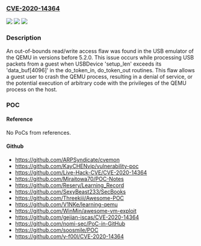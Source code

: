 ### [CVE-2020-14364](https://cve.mitre.org/cgi-bin/cvename.cgi?name=CVE-2020-14364)
![](https://img.shields.io/static/v1?label=Product&message=QEMU&color=blue)
![](https://img.shields.io/static/v1?label=Version&message=n%2Fa&color=blue)
![](https://img.shields.io/static/v1?label=Vulnerability&message=CWE-125%20leads%20to%20CWE-787&color=brighgreen)

### Description

An out-of-bounds read/write access flaw was found in the USB emulator of the QEMU in versions before 5.2.0. This issue occurs while processing USB packets from a guest when USBDevice 'setup_len' exceeds its 'data_buf[4096]' in the do_token_in, do_token_out routines. This flaw allows a guest user to crash the QEMU process, resulting in a denial of service, or the potential execution of arbitrary code with the privileges of the QEMU process on the host.

### POC

#### Reference
No PoCs from references.

#### Github
- https://github.com/ARPSyndicate/cvemon
- https://github.com/KayCHENvip/vulnerability-poc
- https://github.com/Live-Hack-CVE/CVE-2020-14364
- https://github.com/Miraitowa70/POC-Notes
- https://github.com/Resery/Learning_Record
- https://github.com/SexyBeast233/SecBooks
- https://github.com/Threekiii/Awesome-POC
- https://github.com/V1NKe/learning-qemu
- https://github.com/WinMin/awesome-vm-exploit
- https://github.com/gejian-iscas/CVE-2020-14364
- https://github.com/nomi-sec/PoC-in-GitHub
- https://github.com/soosmile/POC
- https://github.com/y-f00l/CVE-2020-14364

